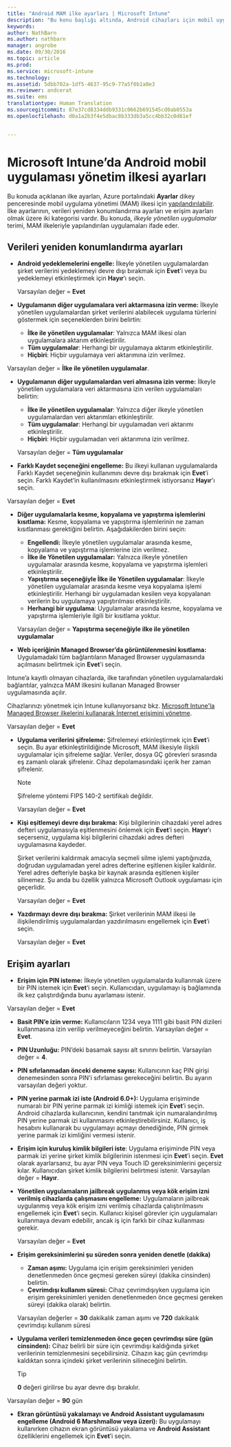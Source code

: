 ```yaml
---
title: "Android MAM ilke ayarları | Microsoft Intune"
description: "Bu konu başlığı altında, Android cihazları için mobil uygulama yönetimi ilkesi ayarları açıklanır."
keywords: 
author: NathBarn
ms.author: nathbarn
manager: angrobe
ms.date: 09/30/2016
ms.topic: article
ms.prod: 
ms.service: microsoft-intune
ms.technology: 
ms.assetid: 5dbb702a-1df5-4637-95c9-77a5f0b1a0e3
ms.reviewer: andcerat
ms.suite: ems
translationtype: Human Translation
ms.sourcegitcommit: 87e37cd8334ddb9331c0662b691545cd0ab0553a
ms.openlocfilehash: d0a1a2b3f4e5dbac8b333db3a5cc4bb32c0d61ef


---
```


# <a name="android-mobile-app-management-policy-settings-in-microsoft-intune"></a>Microsoft Intune’da Android mobil uygulaması yönetim ilkesi ayarları
Bu konuda açıklanan ilke ayarları, Azure portalındaki **Ayarlar** dikey penceresinde mobil uygulama yönetimi (MAM) ilkesi için [yapılandırılabilir](create-and-deploy-mobile-app-management-policies-with-microsoft-intune.md).
İlke ayarlarının, verileri yeniden konumlandırma ayarları ve erişim ayarları olmak üzere iki kategorisi vardır. Bu konuda, *ilkeyle yönetilen uygulamalar* terimi, MAM ilkeleriyle yapılandırılan uygulamaları ifade eder.

##  <a name="data-relocation-settings"></a>Verileri yeniden konumlandırma ayarları

- **Android yedeklemelerini engelle:** İlkeyle yönetilen uygulamalardan şirket verilerini yedeklemeyi devre dışı bırakmak için **Evet**’i veya bu yedeklemeyi etkinleştirmek için **Hayır**’ı seçin.

  Varsayılan değer = **Evet**
- **Uygulamanın diğer uygulamalara veri aktarmasına izin verme:** İlkeyle yönetilen uygulamalardan şirket verilerini alabilecek uygulama türlerini göstermek için seçeneklerden birini belirtin:
  -   **İlke ile yönetilen uygulamalar**: Yalnızca MAM ilkesi olan uygulamalara aktarım etkinleştirilir.
  -   **Tüm uygulamalar**: Herhangi bir uygulamaya aktarım etkinleştirilir.
  -   **Hiçbiri**: Hiçbir uygulamaya veri aktarımına izin verilmez.

 Varsayılan değer = **İlke ile yönetilen uygulamalar**.
- **Uygulamanın diğer uygulamalardan veri almasına izin verme:** İlkeyle yönetilen uygulamalara veri aktarmasına izin verilen uygulamaları belirtin:
  -   **İlke ile yönetilen uygulamalar**: Yalnızca diğer ilkeyle yönetilen uygulamalardan veri aktarımları etkinleştirilir.
  -   **Tüm uygulamalar**: Herhangi bir uygulamadan veri aktarımı etkinleştirilir.
  -   **Hiçbiri**: Hiçbir uygulamadan veri aktarımına izin verilmez.

  Varsayılan değer = **Tüm uygulamalar**

-   **Farklı Kaydet seçeneğini engelleme:** Bu ilkeyi kullanan uygulamalarda Farklı Kaydet seçeneğinin kullanımını devre dışı bırakmak için **Evet**’i seçin. Farklı Kaydet’in kullanılmasını etkinleştirmek istiyorsanız **Hayır**'ı seçin.

  Varsayılan değer = **Evet**
- **Diğer uygulamalarla kesme, kopyalama ve yapıştırma işlemlerini kısıtlama:** Kesme, kopyalama ve yapıştırma işlemlerinin ne zaman kısıtlanması gerektiğini belirtin. Aşağıdakilerden birini seçin:
  -   **Engellendi:** İlkeyle yönetilen uygulamalar arasında kesme, kopyalama ve yapıştırma işlemlerine izin verilmez.
  -   **İlke ile Yönetilen uygulamalar:** Yalnızca ilkeyle yönetilen uygulamalar arasında kesme, kopyalama ve yapıştırma işlemleri etkinleştirilir.
  -   **Yapıştırma seçeneğiyle İlke ile Yönetilen uygulamalar**: İlkeyle yönetilen uygulamalar arasında kesme veya kopyalama işlemi etkinleştirilir. Herhangi bir uygulamadan kesilen veya kopyalanan verilerin bu uygulamaya yapıştırılması etkinleştirilir.
  -   **Herhangi bir uygulama**: Uygulamalar arasında kesme, kopyalama ve yapıştırma işlemleriyle ilgili bir kısıtlama yoktur.

  Varsayılan değer = **Yapıştırma seçeneğiyle ilke ile yönetilen uygulamalar**
-   **Web içeriğinin Managed Browser’da görüntülenmesini kısıtlama:** Uygulamadaki tüm bağlantıların Managed Browser uygulamasında açılmasını belirtmek için **Evet**'i seçin.

  Intune’a kayıtlı olmayan cihazlarda, ilke tarafından yönetilen uygulamalardaki bağlantılar, yalnızca MAM ilkesini kullanan Managed Browser uygulamasında açılır.

  Cihazlarınızı yönetmek için Intune kullanıyorsanız bkz. [Microsoft Intune'la Managed Browser ilkelerini kullanarak İnternet erişimini yönetme](manage-internet-access-using-managed-browser-policies.md).

  Varsayılan değer = **Evet**
- **Uygulama verilerini şifreleme:** Şifrelemeyi etkinleştirmek için **Evet**’i seçin. Bu ayar etkinleştirildiğinde Microsoft, MAM ilkesiyle ilişkili uygulamalar için şifreleme sağlar. Veriler, dosya GÇ görevleri sırasında eş zamanlı olarak şifrelenir. Cihaz depolamasındaki içerik her zaman şifrelenir.
  >[!NOTE]
  >Şifreleme yöntemi FIPS 140-2 sertifikalı değildir.

  Varsayılan değer = **Evet**

- **Kişi eşitlemeyi devre dışı bırakma:** Kişi bilgilerinin cihazdaki yerel adres defteri uygulamasıyla eşitlenmesini önlemek için **Evet**’i seçin. **Hayır**'ı seçerseniz, uygulama kişi bilgilerini cihazdaki adres defteri uygulamasına kaydeder.

  Şirket verilerini kaldırmak amacıyla seçmeli silme işlemi yaptığınızda, doğrudan uygulamadan yerel adres defterine eşitlenen kişiler kaldırılır. Yerel adres defteriyle başka bir kaynak arasında eşitlenen kişiler silinemez. Şu anda bu özellik yalnızca Microsoft Outlook uygulaması için geçerlidir.

  Varsayılan değer = **Evet**
- **Yazdırmayı devre dışı bırakma:** Şirket verilerinin MAM ilkesi ile ilişkilendirilmiş uygulamalardan yazdırılmasını engellemek için **Evet**’i seçin.

  Varsayılan değer = **Evet**

##  <a name="access-settings"></a>Erişim ayarları

- **Erişim için PIN isteme:** İlkeyle yönetilen uygulamalarda kullanmak üzere bir PIN istemek için **Evet**’i seçin. Kullanıcıdan, uygulamayı iş bağlamında ilk kez çalıştırdığında bunu ayarlaması istenir.

 Varsayılan değer = **Evet**

 -  **Basit PIN’e izin verme:** Kullanıcıların 1234 veya 1111 gibi basit PIN dizileri kullanmasına izin verilip verilmeyeceğini belirtin. Varsayılan değer = **Evet**.
 - **PIN Uzunluğu:** PIN’deki basamak sayısı alt sınırını belirtin. Varsayılan değer = **4**.
 - **PIN sıfırlanmadan önceki deneme sayısı:** Kullanıcının kaç PIN girişi denemesinden sonra PIN'i sıfırlaması gerekeceğini belirtin. Bu ayarın varsayılan değeri yoktur.
 - **PIN yerine parmak izi iste (Android 6.0+):** Uygulama erişiminde numaralı bir PIN yerine parmak izi kimliği istemek için **Evet**’i seçin.
 Android cihazlarda kullanıcının, kendini tanıtmak için numaralandırılmış PIN yerine parmak izi kullanmasını etkinleştirebilirsiniz. Kullanıcı, iş hesabını kullanarak bu uygulamayı açmayı denediğinde, PIN girmek yerine parmak izi kimliğini vermesi istenir.
 - **Erişim için kuruluş kimlik bilgileri iste**: Uygulama erişiminde PIN veya parmak izi yerine şirket kimlik bilgilerinin istenmesi için **Evet**’i seçin. **Evet** olarak ayarlarsanız, bu ayar PIN veya Touch ID gereksinimlerini geçersiz kılar. Kullanıcıdan şirket kimlik bilgilerini belirtmesi istenir. Varsayılan değer = **Hayır**.


- **Yönetilen uygulamaların jailbreak uygulanmış veya kök erişim izni verilmiş cihazlarda çalışmasını engelleme:** Uygulamaların jailbreak uygulanmış veya kök erişim izni verilmiş cihazlarda çalıştırılmasını engellemek için **Evet**’i seçin. Kullanıcı kişisel görevler için uygulamaları kullanmaya devam edebilir, ancak iş için farklı bir cihaz kullanması gerekir.

  Varsayılan değer = **Evet**
- **Erişim gereksinimlerini şu süreden sonra yeniden denetle (dakika)**
  -   **Zaman aşımı:** Uygulama için erişim gereksinimleri yeniden denetlenmeden önce geçmesi gereken süreyi (dakika cinsinden) belirtin.
  -   **Çevrimdışı kullanım süresi:** Cihaz çevrimdışıyken uygulama için erişim gereksinimleri yeniden denetlenmeden önce geçmesi gereken süreyi (dakika olarak) belirtin.

  Varsayılan değerler = **30** dakikalık zaman aşımı ve **720** dakikalık çevrimdışı kullanım süresi

-   **Uygulama verileri temizlenmeden önce geçen çevrimdışı süre (gün cinsinden):** Cihaz belirli bir süre için çevrimdışı kaldığında şirket verilerinin temizlenmesini seçebilirsiniz.  Cihazın kaç gün çevrimdışı kaldıktan sonra içindeki şirket verilerinin silineceğini belirtin.

    >[!TIP]
    >**0** değeri girilirse bu ayar devre dışı bırakılır.

  Varsayılan değer = **90** gün
- **Ekran görüntüsü yakalamayı ve Android Assistant uygulamasını engelleme (Android 6 Marshmallow veya üzeri):** Bu uygulamayı kullanırken cihazın ekran görüntüsü yakalama ve **Android Assistant** özelliklerini engellemek için **Evet**’i seçin.



<!--HONumber=Dec16_HO2-->


